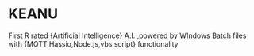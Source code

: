 # KEANU
 First R rated {Artificial Intelligence} A.I. ,powered by WIndows Batch files with {MQTT,Hassio,Node.js,vbs script} functionality
